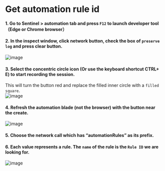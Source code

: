 # Get automation rule id
#### 1. Go to Sentinel > automation tab and press `F12` to launch developer tool （Edge or Chrome browser）

#### 2. In the inspect window, click network button, check the box of `preserve log` and press clear button.
![image](https://github.com/guguji666666/GJS-Sentinel-Tips/assets/96930989/66609bc4-1f86-49a0-9796-e3abbe16688c)

#### 3. Select the concentric circle icon (Or use the keyboard shortcut CTRL+ E) to start recording the session.  
This will turn the button red and replace the filled inner circle with a `filled square`. <br>
![image](https://github.com/guguji666666/GJS-Sentinel-Tips/assets/96930989/9a78da73-0d8b-400e-b0f3-51821521d3d1)

#### 4. Refresh the automation blade (not the browser) with the button near the create.
![image](https://github.com/guguji666666/GJS-Sentinel-Tips/assets/96930989/c00ffd4e-82c1-4ae1-b03c-493434b17d3d)

#### 5. Choose the network call which has “automationRules” as its prefix. 

#### 6. Each value represents a rule. The `name` of the rule is the `Rule ID` we are looking for. 
![image](https://github.com/guguji666666/GJS-Sentinel-Tips/assets/96930989/6d72e114-0e28-4d9b-80f8-689ef9d9795c)
